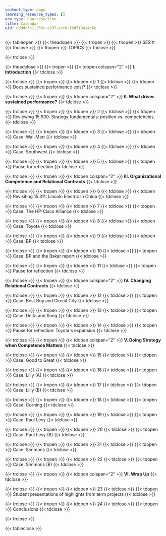 ```yaml
---
content_type: page
learning_resource_types: []
ocw_type: CourseSection
title: Calendar
uid: ddddc3c1-263c-a297-ecc0-fbd719414c6e
---
```


{{< tableopen >}}
{{< theadopen >}}
{{< tropen >}}
{{< thopen >}}
SES #
{{< thclose >}}
{{< thopen >}}
TOPICS
{{< thclose >}}

{{< trclose >}}

{{< theadclose >}}
{{< tropen >}}
{{< tdopen colspan="2" >}}
**I. Introduction**
{{< tdclose >}}

{{< trclose >}}
{{< tropen >}}
{{< tdopen >}}
1
{{< tdclose >}}
{{< tdopen >}}
Does sustained performance exist?
{{< tdclose >}}

{{< trclose >}}
{{< tropen >}}
{{< tdopen colspan="2" >}}
**II. What drives sustained performance?**
{{< tdclose >}}

{{< trclose >}}
{{< tropen >}}
{{< tdopen >}}
2
{{< tdclose >}}
{{< tdopen >}}
Reviewing 15.900: Strategy fundamentals: position vs. competencies
{{< tdclose >}}

{{< trclose >}}
{{< tropen >}}
{{< tdopen >}}
3
{{< tdclose >}}
{{< tdopen >}}
Case: Wal-Mart
{{< tdclose >}}

{{< trclose >}}
{{< tropen >}}
{{< tdopen >}}
4
{{< tdclose >}}
{{< tdopen >}}
Case: Southwest
{{< tdclose >}}

{{< trclose >}}
{{< tropen >}}
{{< tdopen >}}
5
{{< tdclose >}}
{{< tdopen >}}
Pause for reflection
{{< tdclose >}}

{{< trclose >}}
{{< tropen >}}
{{< tdopen colspan="2" >}}
**III. Organizational Competence and Relational Contracts**
{{< tdclose >}}

{{< trclose >}}
{{< tropen >}}
{{< tdopen >}}
6
{{< tdclose >}}
{{< tdopen >}}
Revisiting 15.311: Lincoln Electric in China
{{< tdclose >}}

{{< trclose >}}
{{< tropen >}}
{{< tdopen >}}
7
{{< tdclose >}}
{{< tdopen >}}
Case: The HP-Cisco Alliance
{{< tdclose >}}

{{< trclose >}}
{{< tropen >}}
{{< tdopen >}}
8
{{< tdclose >}}
{{< tdopen >}}
Case: Toyota
{{< tdclose >}}

{{< trclose >}}
{{< tropen >}}
{{< tdopen >}}
9
{{< tdclose >}}
{{< tdopen >}}
Case: BP
{{< tdclose >}}

{{< trclose >}}
{{< tropen >}}
{{< tdopen >}}
10
{{< tdclose >}}
{{< tdopen >}}
Case: BP and the Baker report
{{< tdclose >}}

{{< trclose >}}
{{< tropen >}}
{{< tdopen >}}
11
{{< tdclose >}}
{{< tdopen >}}
Pause for reflection
{{< tdclose >}}

{{< trclose >}}
{{< tropen >}}
{{< tdopen colspan="2" >}}
**IV. Changing Relational Contracts**
{{< tdclose >}}

{{< trclose >}}
{{< tropen >}}
{{< tdopen >}}
12
{{< tdclose >}}
{{< tdopen >}}
Case: Best Buy and Circuit City
{{< tdclose >}}

{{< trclose >}}
{{< tropen >}}
{{< tdopen >}}
13
{{< tdclose >}}
{{< tdopen >}}
Case: Delta and Song
{{< tdclose >}}

{{< trclose >}}
{{< tropen >}}
{{< tdopen >}}
14
{{< tdclose >}}
{{< tdopen >}}
Pause for reflection: Toyota's expansion
{{< tdclose >}}

{{< trclose >}}
{{< tropen >}}
{{< tdopen colspan="2" >}}
**V. Doing Strategy when Competence Matters**
{{< tdclose >}}

{{< trclose >}}
{{< tropen >}}
{{< tdopen >}}
15
{{< tdclose >}}
{{< tdopen >}}
Case: Good to Great
{{< tdclose >}}

{{< trclose >}}
{{< tropen >}}
{{< tdopen >}}
16
{{< tdclose >}}
{{< tdopen >}}
Case: Lilly (A)
{{< tdclose >}}

{{< trclose >}}
{{< tropen >}}
{{< tdopen >}}
17
{{< tdclose >}}
{{< tdopen >}}
Case: Lilly (B)
{{< tdclose >}}

{{< trclose >}}
{{< tropen >}}
{{< tdopen >}}
18
{{< tdclose >}}
{{< tdopen >}}
Case: Corning
{{< tdclose >}}

{{< trclose >}}
{{< tropen >}}
{{< tdopen >}}
19
{{< tdclose >}}
{{< tdopen >}}
Case: Paul Levy
{{< tdclose >}}

{{< trclose >}}
{{< tropen >}}
{{< tdopen >}}
20
{{< tdclose >}}
{{< tdopen >}}
Case: Paul Levy (B)
{{< tdclose >}}

{{< trclose >}}
{{< tropen >}}
{{< tdopen >}}
21
{{< tdclose >}}
{{< tdopen >}}
Case: Simmons
{{< tdclose >}}

{{< trclose >}}
{{< tropen >}}
{{< tdopen >}}
22
{{< tdclose >}}
{{< tdopen >}}
Case: Simmons (B)
{{< tdclose >}}

{{< trclose >}}
{{< tropen >}}
{{< tdopen colspan="2" >}}
**VI. Wrap Up**
{{< tdclose >}}

{{< trclose >}}
{{< tropen >}}
{{< tdopen >}}
23
{{< tdclose >}}
{{< tdopen >}}
Student presentations of highlights from term projects
{{< tdclose >}}

{{< trclose >}}
{{< tropen >}}
{{< tdopen >}}
24
{{< tdclose >}}
{{< tdopen >}}
Conclusions
{{< tdclose >}}

{{< trclose >}}

{{< tableclose >}}